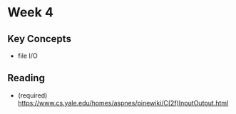 # Week 4

## Key Concepts

- file I/O

## Reading

- (required) https://www.cs.yale.edu/homes/aspnes/pinewiki/C(2f)InputOutput.html
